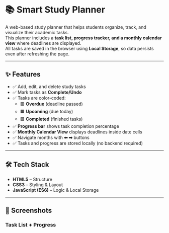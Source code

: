 # 📚 Smart Study Planner

A web-based study planner that helps students organize, track, and visualize their academic tasks.  
This planner includes a **task list, progress tracker, and a monthly calendar view** where deadlines are displayed.  
All tasks are saved in the browser using **Local Storage**, so data persists even after refreshing the page.  

---

## ✨ Features

- ✅ Add, edit, and delete study tasks  
- ✅ Mark tasks as **Complete/Undo**  
- ✅ Tasks are color-coded:  
  - 🟥 **Overdue** (deadline passed)  
  - 🟧 **Upcoming** (due today)  
  - 🟩 **Completed** (finished tasks)  
- ✅ **Progress bar** shows task completion percentage  
- ✅ **Monthly Calendar View** displays deadlines inside date cells  
- ✅ Navigate months with **⬅ ➡** buttons  
- ✅ Tasks and progress are stored locally (no backend required)  

---

## 🛠️ Tech Stack

- **HTML5** – Structure  
- **CSS3** – Styling & Layout  
- **JavaScript (ES6)** – Logic & Local Storage  

---

## 📸 Screenshots

### Task List + Progress
